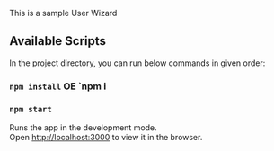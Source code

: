 This is a sample User Wizard

## Available Scripts

In the project directory, you can run below commands in given order:

### `npm install` OE `npm i

### `npm start`

Runs the app in the development mode.<br>
Open [http://localhost:3000](http://localhost:3000) to view it in the browser.